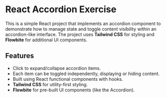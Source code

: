 # React Accordion Exercise

This is a simple React project that implements an accordion component to demonstrate how to manage state and toggle content visibility within an accordion-like interface. The project uses **Tailwind CSS** for styling and **Flowbite** for additional UI components.

## Features

- Click to expand/collapse accordion items.
- Each item can be toggled independently, displaying or hiding content.
- Built using React functional components with hooks.
- **Tailwind CSS** for utility-first styling.
- **Flowbite** for pre-built UI components (like the Accordion).
